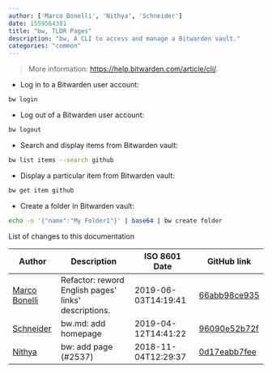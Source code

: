 ```yaml
---
author: ['Marco Bonelli', 'Nithya', 'Schneider']
date: 1559564381
title: "bw, TLDR Pages"
description: "bw, A CLI to access and manage a Bitwarden vault."
categories: "common"
---
```

> More information: <https://help.bitwarden.com/article/cli/>.

- Log in to a Bitwarden user account:

```bash
bw login
```

- Log out of a Bitwarden user account:

```bash
bw logout
```

- Search and display items from Bitwarden vault:

```bash
bw list items --search github
```

- Display a particular item from Bitwarden vault:

```bash
bw get item github
```

- Create a folder in Bitwarden vault:

```bash
echo -n '{"name":"My Folder1"}' | base64 | bw create folder
```
List of changes to this documentation


Author | Description | ISO 8601 Date | GitHub link
------|-----|-----|-----
[Marco Bonelli](mailto:marco@mebeim.net) | Refactor: reword English pages' links' descriptions. | 2019-06-03T14:19:41 | [66abb98ce935](https://github.com/tldr-pages/tldr/commit/66abb98ce935c0f4516bf30c4d6da72180d5a3ab)
[Schneider](mailto:lucas.schneider@sap.com) | bw.md: add homepage | 2019-04-12T14:41:22 | [96090e52b72f](https://github.com/tldr-pages/tldr/commit/96090e52b72f8e093c9c9da7bccbb171e1a20bde)
[Nithya](mailto:nithyanatarajn@gmail.com) | bw: add page (#2537) | 2018-11-04T12:29:37 | [0d17eabb7fee](https://github.com/tldr-pages/tldr/commit/0d17eabb7fee28e4121ddf42af45f0684777626f)

